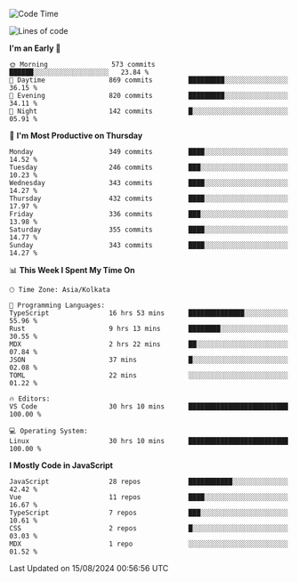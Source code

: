 <!--START_SECTION:waka-->
![Code Time](http://img.shields.io/badge/Code%20Time-1%2C136%20hrs-blue)

![Lines of code](https://img.shields.io/badge/From%20Hello%20World%20I%27ve%20Written-1.9%20million%20lines%20of%20code-blue)

**I'm an Early 🐤** 

```text
🌞 Morning                573 commits         ██████░░░░░░░░░░░░░░░░░░░   23.84 % 
🌆 Daytime                869 commits         █████████░░░░░░░░░░░░░░░░   36.15 % 
🌃 Evening                820 commits         █████████░░░░░░░░░░░░░░░░   34.11 % 
🌙 Night                  142 commits         █░░░░░░░░░░░░░░░░░░░░░░░░   05.91 % 
```
📅 **I'm Most Productive on Thursday** 

```text
Monday                   349 commits         ████░░░░░░░░░░░░░░░░░░░░░   14.52 % 
Tuesday                  246 commits         ███░░░░░░░░░░░░░░░░░░░░░░   10.23 % 
Wednesday                343 commits         ████░░░░░░░░░░░░░░░░░░░░░   14.27 % 
Thursday                 432 commits         ████░░░░░░░░░░░░░░░░░░░░░   17.97 % 
Friday                   336 commits         ███░░░░░░░░░░░░░░░░░░░░░░   13.98 % 
Saturday                 355 commits         ████░░░░░░░░░░░░░░░░░░░░░   14.77 % 
Sunday                   343 commits         ████░░░░░░░░░░░░░░░░░░░░░   14.27 % 
```


📊 **This Week I Spent My Time On** 

```text
🕑︎ Time Zone: Asia/Kolkata

💬 Programming Languages: 
TypeScript               16 hrs 53 mins      ██████████████░░░░░░░░░░░   55.96 % 
Rust                     9 hrs 13 mins       ████████░░░░░░░░░░░░░░░░░   30.55 % 
MDX                      2 hrs 22 mins       ██░░░░░░░░░░░░░░░░░░░░░░░   07.84 % 
JSON                     37 mins             █░░░░░░░░░░░░░░░░░░░░░░░░   02.08 % 
TOML                     22 mins             ░░░░░░░░░░░░░░░░░░░░░░░░░   01.22 % 

🔥 Editors: 
VS Code                  30 hrs 10 mins      █████████████████████████   100.00 % 

💻 Operating System: 
Linux                    30 hrs 10 mins      █████████████████████████   100.00 % 
```

**I Mostly Code in JavaScript** 

```text
JavaScript               28 repos            ███████████░░░░░░░░░░░░░░   42.42 % 
Vue                      11 repos            ████░░░░░░░░░░░░░░░░░░░░░   16.67 % 
TypeScript               7 repos             ███░░░░░░░░░░░░░░░░░░░░░░   10.61 % 
CSS                      2 repos             █░░░░░░░░░░░░░░░░░░░░░░░░   03.03 % 
MDX                      1 repo              ░░░░░░░░░░░░░░░░░░░░░░░░░   01.52 % 
```




 Last Updated on 15/08/2024 00:56:56 UTC
<!--END_SECTION:waka-->
<!--
**bhishekprajapati/bhishekprajapati** is a ✨ _special_ ✨ repository because its `README.md` (this file) appears on your GitHub profile.

Here are some ideas to get you started:

- 🔭 I’m currently working on ...
- 🌱 I’m currently learning ...
- 👯 I’m looking to collaborate on ...
- 🤔 I’m looking for help with ...
- 💬 Ask me about ...
- 📫 How to reach me: ...
- 😄 Pronouns: ...
- ⚡ Fun fact: ...
-->

